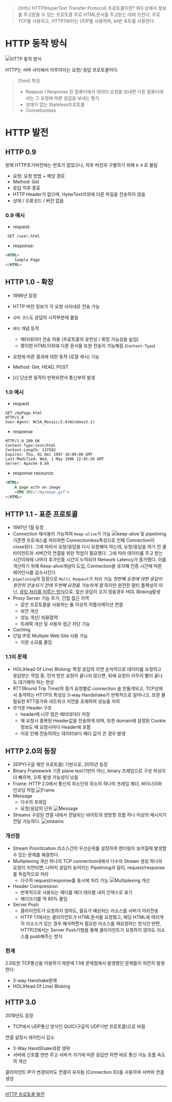 > [!info] HTTP(HyperText Transfer Protocol) 프로토콜이란?
> W3 상에서 정보를 주고받을 수 있는 프로토콜
> 주로 HTML문서를 주고받는 데에 쓰인다. 주로 TCP를 사용하고, HTTP3부터는 UDP를 사용하며, `80`번 포트를 사용한다.

# HTTP 동작 방식

![HTTP 동작 방식](https://velog.velcdn.com/images%2Fgjrjr4545%2Fpost%2F29fe3754-ec09-4981-9fed-d15e3efbb910%2Fhttp-full-structure.png)

HTTP는 서버 사이에서 이루어지는 요청/ 응답 프로토콜이다.

> [!hint] 특징
> - Reqeust / Response
> 	한 컴퓨터에서 데이터 요청을 보내면 다른 컴퓨터에서는 그 요청에 따른 응답을 보내는 형식
> - 상태가 없는 Stateless프로토콜
> - Connetionless

# HTTP 발전

## HTTP 0.9

본래 HTTP초기버전에는 번호가 없었으나, 차후 버전과 구별하기 위해 `0.9` 로 불림
- 요청: 요청 방법 + 해당 경로
- Method: Get
- 응답 직후 종료
- HTTP Header가 없으며, HyterText이외에 다른 파일을 전송하지 않음
- 상태 / 오류코드 / 버전 없음

### 0.9 예시
- request:
```TEXT
 GET /user.html
```
- response:
```HTML
<HTML>
	Simple Page
</HTML>
```

## HTTP 1.0 - 확장

- 1996년 등장
- HTTP 버전 정보가 각 요청 사이내로 전송 가능
- `상태 코드`도 응답의 시작부분에 붙음
- `헤더` 개념 등작
	- 메타데이터 전송 허용 (프로토콜의 유연성 / 확장 가능성을 높임)
	- 평이한 HTML이외에 다른 문서들 또한 전송이 가능해짐 (`Content-Type`)
- 요청에 따른 결과에 대한 동작 (로컬 캐시) 기능
- Method: Get, HEAD, POST

- [c] 단순한 동작이 반복되면서 통신부하 발생

### 1.0 예시

- request
```TEXT
GET /myPage.html
HTTP/1.0
User-Agent: NCSA_Mosaic/2.0(Windows3.1)
```
- response
```TEXT
HTTP/1.0 200 OK
Content-Type:text/html
Content-Length: 137582
Expires: Thu, 01 Dec 1997 16:00:00 GMT
Last-Modified: Wed, 1 May 1996 12:45:26 GMT  
Server: Apache 0.84
```
- response resource:
```html
<HTML> 
	A page with an image 
	<IMG SRC="/myimage.gif">
</HTML>
```

## HTTP 1.1 - 표준 프로토콜

- 1997년 1월 등장
- Connection 재사용이 가능하여 `Keep-alive`가 가능
	![keep-alive 및 pipelining](https://velog.velcdn.com/images%2Fgjrjr4545%2Fpost%2F866e8643-f75f-4cae-b7b2-140c70058513%2Fimage.png)
	기존엔 프로세스를 처리하면 Connectionless특성으로 인해 Connection이 close된다.
	그에 따라서 요청/응답을 다시 요청해야 하는데, 요청/응답을 하기 전 클라이언트와 서버간의 연결을 위한 작업이 필요했다. 그에 따라 데이터를 주고 받는 시간이외에 나머지 추가인증 시간이 누적되어 Network Latency가 증가했다. 이를 개선하기 위해 Keep-alive개념이 도입, Connection을 유지해 인증 시간에 따른 레이턴시를 감소시킨다.
- `pipelining`의 등장으로 `Multi Request`가 처리 가능
	*첫번째 요청에 대한 응답이 완전히 전송되기 전에 두번째 요청을 가능하게 함*
	하지만 완전한 멀티 플랙싱이 아닌, <u>응답 처리를 미루는 방식</u>으로, 앞선 응답이 오지 않을경우 HOL Bloking발생
- Proxy Server 기능 추가, 간접 접근 지역
	- 같은 프로토콜을 사용하는 둘 이상의 어플리케이션 연결
	- 보안 개선
	- 성능 개선/ 비용절약
	- 트래픽 개선 및 사용자 접근 차단 기능
- Caching
- 단일 IP로 Multiple Web Site 사용 가능
	- 지원 소모를 줄임

### 1.1의 문제

- HOL(Head Of Line) Bloking: 특정 응답의 지연
	순차적으로 데이터를 요청하고 응답받는 작업 중, 먼저 받은 요청이 끝나지 않으면, 뒤에 요청이 아무리 빨리 끝나도 대기해야 하는 현상
- RTT(Round Trip Time)의 증가
	요청별로 connection 을 만들게되고, TCP상에서 동작하는 HTTP의 특성상 3-way Handshake가 반복적으로 일어나고, 또한 불필요한 RTT증가와 네트워크 지연을 초래하여 성능을 저하
- 무거운 Header 구조
	- header에 너무 많은 메타데이터 저장
	- 매 요청시 중복된 Header값을 전송하게 되며, 또한 domain에 설정된 Cookie정보도 매 요청시마다 Header에 포함
	- 이로 인해 전송하려는 데이터보다 헤더 값이 큰 경우 발생


## HTTP 2.0의 등장

- SDPY(구글 제안 프로토콜) 기반으로, 2015년 등장
- Binary Framework
	기존 plane text기반이 아닌, binary 프레임으로 구성
	파싱이 더 빠르며, 오류 발생 가능성이 낮음
- Frame: HTTP 2.0에서 통신의 최소단위
	최소의 하나의 프레임 헤더, 바이너리와 인코딩 작업
	![Frame](https://velog.velcdn.com/images%2Fgjrjr4545%2Fpost%2Fdbc21847-b3be-4b90-9df1-2276407d7342%2Fbinary_framing_layer01.svg)
- Message
	- 다수의 프레임
	- 요청/응답의 단위
	![Message](https://velog.velcdn.com/images%2Fgjrjr4545%2Fpost%2F0f6bd6f1-2e55-423e-bb12-f47357b1a7dd%2Fimage.png)
- Streams
	구성된 연결 내에서 전달되는 바이트의 양방향 흐름
	하나 이상의 메시지가 전달 가능하다.
	![streams](https://velog.velcdn.com/images%2Fgjrjr4545%2Fpost%2Fcf49f967-f55d-4add-8630-c3dc173a186b%2Fimage.png)
	

### 개선점

- Stream Prioritization
	리소스간의 우선순위를 설정하여 랜더링이 늦어질때 발생할수 있는 문제를 해결한다.
- Multiplexing 개선
	하나의 TCP connection내에서 다수의 Stream 생성
	하나의 요청이 지연되면, 나머지 응답이 늦어지는 Pipelining과 달리, request/response를 독립적으로 처리
	- 다수의 request/response를 동시에 처리 가능
	![Multiplexing 개선](https://velog.velcdn.com/images%2Fgjrjr4545%2Fpost%2F338149a8-b2e6-4842-a693-b873aa3476d7%2Fhttp1.0vshttp1.1vshttp2.0.PNG)
- Header Compression
	- 반복적으로 사용되는 헤더를 헤더 테이블 내의 인덱스로 표기
	- 헤더크기를 약 80% 줄임
- Server Push
	- 클라이언트가 요청하지 않아도, 필요가 예상되는 리소스를 서버가 미리전송
	- HTTP 1.1에서는 클라이언트가 HTML문서를 요청했고, 해당 HTML에 여러개의 리소스가 있는 경우 해석하면서 필요한 리소스를 재요청하는 방식인 반면, HTTP/2에서는 Server Push기법을 통해 클라이언트가 요청하지 않아도 리소스를 push해주는 방식

### 한계

2.0또한 TCP통신을 이용하기 때문에 1.1에 문제점에서 발생했던 문제들이 여전히 발생한다.
- 3-way Hanshake문제
- HOL(Head Of Line) Bloking

## HTTP 3.0

2019년도 등장
- TCP에서 UDP통신 방식인 QUIC(구글의 UDP기반 프로토콜)으로 바뀜

연결 설정시 레이턴시 감소
- 3-Way HandShake과정 생략
- 서버에 신호를 한번 주고 서버가 거기에 따른 응답만 하면 바로 통신 가능
흐름 속도의 개선

클라이언트 IP가 변경되어도 연결이 유지됨 (Connection ID)를 사용하여 서버와 연결 생성

---
[HTTP 프로토콜 발전](https://velog.io/@gjrjr4545/HTTP-%ED%94%84%EB%A1%9C%ED%86%A0%EC%BD%9C-%EB%B0%9C%EC%A0%84)